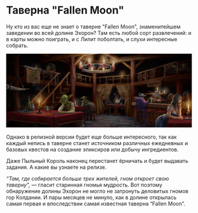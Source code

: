 # Таверна "Fallen Moon"


Ну кто из вас еще не знает о таверне "Fallen Moon", знаменитейшем заведении во всей долине Эхорон? Там есть любой сорт развлечений: и в карты можно поиграть, и с Лилит поболтать, и слухи интересные собрать. 

![](images/taverna.2x.png)

Однако в релизной версии будет еще больше интересного, так как каждый непись в таверне станет источником различных ежедневных и базовых квестов на создание эликсиров или добычу ингредиентов.

Даже Пыльный Король наконец перестанет ёрничать и будет выдавать задания. А какие вы узнаете на релизе. 

*“Там, где собирается больше трех жителей, гном откроет свою таверну”,* — гласит старинная гномья мудрость. Вот поэтому обнаружение долины Эхорон не могло не затронуть деловитых гномов гор Колдании. И пары месяцев не минуло, как в долине открылась самая первая и впоследствии самая известная таверна “Fallen Moon”.

